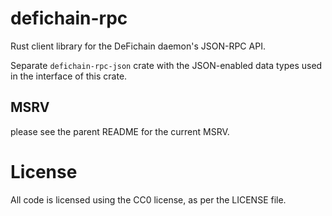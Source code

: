 # defichain-rpc

Rust client library for the DeFichain daemon's JSON-RPC API.

Separate `defichain-rpc-json` crate with the JSON-enabled data types used
in the interface of this crate.

## MSRV

please see the parent README for the current MSRV.

# License

All code is licensed using the CC0 license, as per the LICENSE file.
